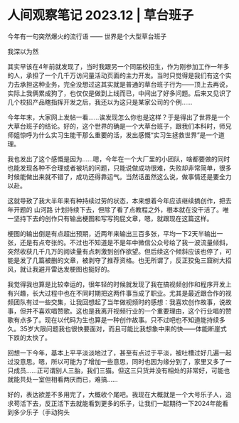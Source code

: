 # 人间观察笔记 2023.12 | 草台班子

今年有一句突然爆火的流行语 —— 世界是个大型草台班子

我深以为然

其实早该在4年前就发现了，当时我跟另一个同届校招生，作为刚参加工作一年多的人，承担了一个几千万访问量活动页面的主力开发。当时只觉得是我们有这个实力去承担这种业务，完全没想过这其实就是普通的草台班子行为——顶上去再说，实际上我俩累成狗了，也仅仅是做到上线而已，中间出了好多问题。后来又见识了几个校招产品瞎指挥开发之后，我还以为这只是某家公司的个例……

今年年末，大家网上发帖一看……诶发现怎么你也是这样？于是得出了世界是一个大草台班子的结论。好的，这个世界的确是一个大草台班子，跟我们本科时，师兄师姐惊呼为什么实习生能干那么重要的活，发出感慨“实习生拯救世界”是一个道理。

我也发出了这个感慨是因为……嗯，今年在一个大厂里的小团队，啥都要做的同时也能发现各种不合理或者被坑的问题，只能说做成功很难，失败却非常简单，很多时候能做出来就不错了，成功还得靠运气。当然话虽然这么说，做事情还是要全力以赴。

这就导致了我大半年来有种持续过劳的状态，本来想着今年应该继续搞创作，把去年开题的 山河路 计划持续下去，但除了看了点教程之外，根本就在没干活了。唯一坚持下去的创作只有输出梗图和写写狗屁文章，嗯，就跟现在这篇这样。

梗图的输出倒是有点超出预期，近两年来输出三百多张，平均一下2天半输出一张，还是有点夸张的。不过也不知道是不是年中微信公众号给了我一波流量倾斜，突然收获几千几万的阅读量有点刺激到创作欲望。但后续这个倾斜应该也停了，可能是发了几篇被删的文章，被剥夺了推荐资格。也无所谓了，反正狡兔三窟树大招风，就让我避开雷达发梗图也挺好的。

我觉得我也算是比较幸运的，很年轻的时候就发现了我在搞视频创作和程序开发上有兴趣，长大过程中也在不同时期把这两件事当成了职业。尤其是最近跟合作的视频团队有过一些交集，让我回想起了当年做视频时的感想：我喜欢创作故事，说故事，但并不喜欢唱赞歌。这也是我离开视频行业的一个重要理由，这个行业唱的赞歌有点多了。现在以代码为生也算是一种创作故事。只不过吧也不知道能持续多久。35岁大限问题我也很快要面对，而且可能比我想象中来的快——体能断崖式下跌的太快了。

回想一下今年，基本上平平淡淡地过了，甚至有点过于平淡，被吐槽过好几遍一起过没意思。嗯，所以可能为了增加一些意思，同时也因为缘分到了，家里又多了一只成员……正可谓别人三胎，我们三猫。但这三只货并没有相处的非常好，可能也就能共处一室但相看两厌而已，难搞……

好的，表达欲差不多用完了，大概收个尾吧。我现在大概就是一个大号乐子人，追求苟活下去，反正活下去就能看到更多的乐子，让我们一起期待一下2024年能看到多少乐子（手动狗头
